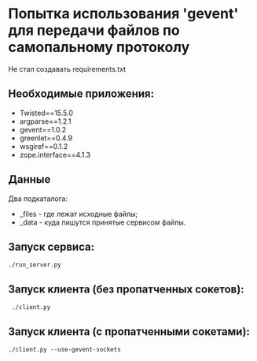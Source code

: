 # Попытка использования 'gevent' для передачи файлов по самопальному протоколу

Не стал создавать requirements.txt

## Необходимые приложения:
* Twisted==15.5.0
* argparse==1.2.1
* gevent==1.0.2
* greenlet==0.4.9
* wsgiref==0.1.2
* zope.interface==4.1.3

## Данные
Два подкаталога:
* _files - где лежат исходные файлы;
* _data - куда пишутся принятые сервисом файлы.


## Запуск сервиса:

```
./run_server.py 
```
## Запуск клиента (без пропатченных сокетов):

```
 ./client.py
```

## Запуск клиента (с пропатченными сокетами):

```
./client.py --use-gevent-sockets
```

